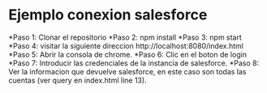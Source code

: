 # Ejemplo conexion salesforce
*Paso 1: Clonar el repositorio
*Paso 2: npm install
*Paso 3: npm start
*Paso 4: visitar la siguiente direccion http://localhost:8080/index.html
*Paso 5: Abrir la consola de chrome.
*Paso 6: Clic en el boton de login
*Paso 7: Introducir las credenciales de la instancia de salesforce.
*Paso 8: Ver la informacion que devuelve salesforce, en este caso son todas las cuentas (ver query en index.html line 13).
